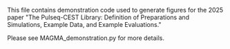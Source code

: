 This file contains demonstration code used to generate figures for the 2025 paper "The Pulseq-CEST Library: Definition of Preparations and Simulations, Example Data, and Example Evaluations." 

Please see MAGMA_demonstration.py for more details.
